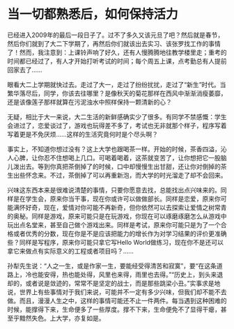 # 当一切都熟悉后，如何保持活力

已经进入2009年的最后一段日子了。过不了多久又该元旦了吧？然后就是春节，然后你们就到了大二下学期了，再然后你们就该出去实习、该张罗找工作的事情了！然而，我注意到：上课铃声响了好久，还有人慢腾腾地往教学楼里走；重考的时间都已经过了，有人才开始打听考试的时间；每个周五上课，点考勤总有人提前回家去了……
 
眼看大二上学期就快过去。走过了大一，走过了纷纷扰扰，走过了“新生”时代。当繁华落尽后，同学，你该去往哪里？是像秋天的菊花那样在西风中渐渐消瘦萎靡，还是该像莲子那样就算在污泥浊水中照样保持一颗清新的心？
 
无疑，相比于大一来说，大二生活的新鲜感确实少了很多。有同学不禁感慨：学生会进过了，恋爱谈过了，游戏也玩得差不多了，考试也无非就那个样子，程序写着写着更是不免厌烦……这样的生活究竟何时是个尽头啊？
 
事实上，不知道你想过没有？这上大学也跟喝茶一样。开始的时候，茶香四溢，沁人心脾，让你忍不住想喝上几口。可喝着喝着，这茶就变苦了，让你想把它一股脑儿泼出去。等到你真把茶倒掉了的时候，口中却慢慢生出甘甜，还让你对倒掉的茶生出些怀念来。不过，茶倒掉了可以再重新泡，而大学的时光溜走了却不会回来。
 
兴味这东西本来是很难说清楚的事情，只要你愿意去找，总能找出点兴味来的。同样是在学生会，原来你当干事，现在你或许可以做做部长。同样是恋爱，原来你可能满怀好奇，现在，爱情对你可能不再新奇，但你依然可以去探索让爱情之树常青的奥秘。同样是游戏，原来可能只是在玩游戏，你现在可以琢磨琢磨怎么从游戏中玩出点名堂来，甚至自己做个游戏出来。同样是考试，原来你可能只是为了一个合格或者优秀的分数，现在你是不是应该把能力的增长作为对学习结果的评价更准确些？同样是写程序，原来你可能只拿它写Hello World做练习，现在你不是还可以拿它来做点有实际意义的工程或者项目吗？……
 
孙犁先生说：“人之一生，或是作家一生，要能经受得清苦和寂寞”，要“在这条道路上，冷也能安得，热也能处得，风里也来得，雨里也去得。”“历史上，到头来退却的，或者说是敛迹的，常常不是坚定的战士，而是那些跳梁小丑。”实事求是地说，世界上有些事情对于我们来说，可能并不一定有多少兴味，但我们却不能不去做。而且，漫漫人生之中，这样的事情可能还不止一件两件。每当遇到这种困难的时候，能撑得下来，生命便多了一些厚度。撑不下来，生命便免不了显得干瘪，甚至乎黯然失色。上大学，亦复如是。